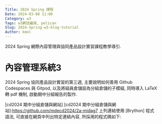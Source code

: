 ```yaml
---
Title: 2024 Spring 課程
Date: 2024-03-08 11:00
Category: w3
Tags: w3網誌編寫, pelican
Slug: 2024-Spring-w3-blog-tutorial
Author: kmol
---
```


2024 Spring 網際內容管理與協同產品設計實習課程教學導引.

<!-- PELICAN_END_SUMMARY -->

# 內容管理系統3
2024 Spring 協同產品設計實習的第三週, 主要說明如何善用 Github Codespaces 與 Gitpod, 以及將組員倉儲設為分組倉儲的子模組, 同時導入 LaTeX 轉 pdf 機制, 啟動期中分組報告的製作.

[cd2024 期中分組倉儲與網站]
[cd2024 期中分組倉儲與網站]:https://github.com/mdecd2024/2a-midag7
上列連結使用 [Brython] 程式語法, 可直接在網頁中列出特定連結內容, 所採用的程式碼如下:
